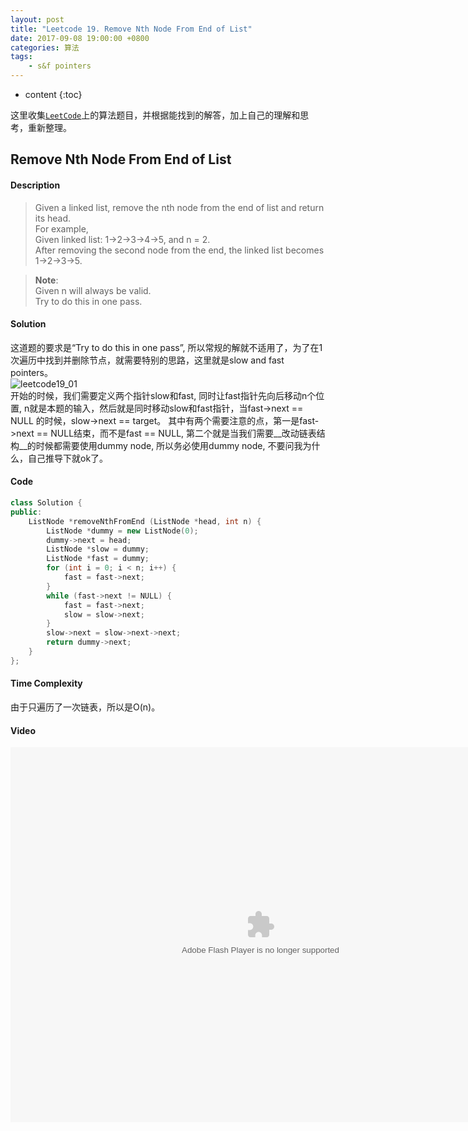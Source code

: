 ```yaml
---
layout: post
title: "Leetcode 19. Remove Nth Node From End of List"
date: 2017-09-08 19:00:00 +0800 
categories: 算法
tags: 
    - s&f pointers
---
```

* content
{:toc}

这里收集[`LeetCode`](https://leetcode.com)上的算法题目，并根据能找到的解答，加上自己的理解和思考，重新整理。

<!-- more -->

## Remove Nth Node From End of List

#### Description

>Given a linked list, remove the nth node from the end of list and return its head.  
For example,  
  Given linked list: 1->2->3->4->5, and n = 2.  
  After removing the second node from the end, the linked list becomes  
  1->2->3->5.

>__Note__:  
Given n will always be valid.  
Try to do this in one pass.

#### Solution

这道题的要求是“Try to do this in one pass”, 所以常规的解就不适用了，为了在1次遍历中找到并删除节点，就需要特别的思路，这里就是slow and fast pointers。  
![leetcode19_01](http://ovwkcbdpf.bkt.clouddn.com/image/leetcode19/leetcode19_01.png)  
开始的时候，我们需要定义两个指针slow和fast, 同时让fast指针先向后移动n个位置, n就是本题的输入，然后就是同时移动slow和fast指针，当fast->next == NULL 的时候，slow->next == target。
其中有两个需要注意的点，第一是fast->next == NULL结束，而不是fast == NULL, 第二个就是当我们需要__改动链表结构__的时候都需要使用dummy node, 所以务必使用dummy node, 不要问我为什么，自己推导下就ok了。

#### Code
 
```cpp
class Solution {
public:
    ListNode *removeNthFromEnd (ListNode *head, int n) {
        ListNode *dummy = new ListNode(0);
        dummy->next = head;
        ListNode *slow = dummy;
        ListNode *fast = dummy;
        for (int i = 0; i < n; i++) {
            fast = fast->next;
        }
        while (fast->next != NULL) {
            fast = fast->next;
            slow = slow->next;
        }
        slow->next = slow->next->next;
        return dummy->next;
    }
};
```

#### Time Complexity

由于只遍历了一次链表，所以是O(n)。

#### Video

<embed src='http://player.youku.com/player.php/sid/XMjkwMzEwNTAwNA==/v.swf' allowFullScreen='true' quality='high' width='800' height='600' align='middle' allowScriptAccess='always' type='application/x-shockwave-flash' wmode="opaque">